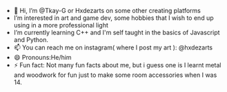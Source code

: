 - 👋 Hi, I’m @Tkay-G or Hxdezarts on some other creating platforms
-   I’m interested in art and game dev, some hobbies that I wish to end up using in a more professional light
-  I’m currently learning C++ and I'm self taught in the basics of Javascript and Python. 
- 📫 You can reach me on instagram( where I post my art ): @hxdezarts
- 😄 Pronouns:He/him
- ⚡ Fun fact: Not many fun facts about me, but i guess one is I learnt metal and woodwork for fun just to make some room accessories when I was 14.

<!---
Tkay-G/Tkay-G is a ✨ special ✨ repository because its `README.md` (this file) appears on your GitHub profile.
You can click the Preview link to take a look at your changes.
--->
